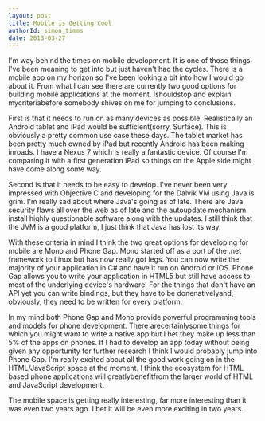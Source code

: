 ```yaml
---
layout: post
title: Mobile is Getting Cool
authorId: simon_timms
date: 2013-03-27
---
```


I'm way behind the times on mobile development. It is one of those things I've been meaning to get into but just haven't had the cycles. There is a mobile app on my horizon so I've been looking a bit into how I would go about it. From what I can see there are currently two good options for building mobile applications at the moment. Ishouldstop and explain mycriteriabefore somebody shives on me for jumping to conclusions.

First is that it needs to run on as many devices as possible. Realistically an Android tablet and iPad would be sufficient(sorry, Surface). This is obviously a pretty common use case these days. The tablet market has been pretty much owned by iPad but recently Android has been making inroads. I have a Nexus 7 which is really a fantastic device. Of course I'm comparing it with a first generation iPad so things on the Apple side might have come along some way.

Second is that it needs to be easy to develop. I've never been very impressed with Objective C and developing for the Dalvik VM using Java is grim. I'm really sad about where Java's going as of late. There are Java security flaws all over the web as of late and the autoupdate mechanism install highly questionable software along with the updates. I still think that the JVM is a good platform, I just think that Java has lost its way.

With these criteria in mind I think the two great options for developing for mobile are Mono and Phone Gap. Mono started off as a port of the .net framework to Linux but has now really got legs. You can now write the majority of your application in C# and have it run on Android or iOS. Phone Gap allows you to write your application in HTML5 but still have access to most of the underlying device's hardware. For the things that don't have an API yet you can write bindings, but they have to be donenativelyand, obviously, they need to be written for every platform.

In my mind both Phone Gap and Mono provide powerful programming tools and models for phone development. There arecertainlysome things for which you might want to write a native app but I bet they make up less than 5% of the apps on phones. If I had to develop an app today without being given any opportunity for further research I think I would probably jump into Phone Gap. I'm really excited about all the good work going on in the HTML/JavaScript space at the moment. I think the ecosystem for HTML based phone applications will greatlybenefitfrom the larger world of HTML and JavaScript development.

The mobile space is getting really interesting, far more interesting than it was even two years ago. I bet it will be even more exciting in two years.



